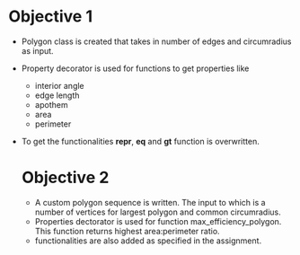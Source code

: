 # Objective 1
- Polygon class is created that takes in number of edges and circumradius as input.
- Property decorator is used for functions to get properties like
  - interior angle
  - edge length
  - apothem
  - area
  - perimeter
- To get the functionalities
  __repr__, __eq__ and __gt__ function is overwritten.


  # Objective 2
  - A custom polygon sequence is written. The input to which is a number of vertices for largest polygon and common circumradius.
  - Properties dectorator is used for function max_efficiency_polygon. This function returns highest area:perimeter ratio.
  - functionalities are also added as specified in the assignment.
